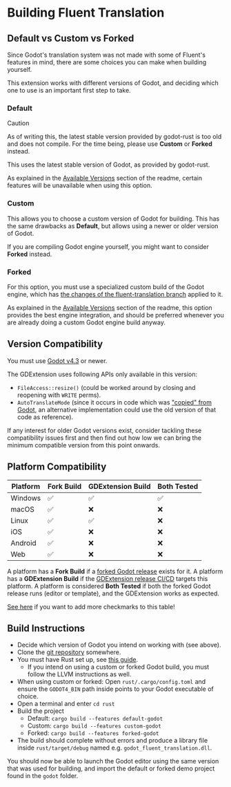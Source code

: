 # Building Fluent Translation

## Default vs Custom vs Forked

Since Godot's translation system was not made with some of Fluent's features in mind, there are some choices you can make when building yourself.

This extension works with different versions of Godot, and deciding which one to use is an important first step to take.

### Default

> [!CAUTION]
> As of writing this, the latest stable version provided by godot-rust is too old and does not compile. For the time being, please use **Custom** or **Forked** instead.

This uses the latest stable version of Godot, as provided by godot-rust.

As explained in the [Available Versions](./README.md#default) section of the readme, certain features will be unavailable when using this option.

### Custom

This allows you to choose a custom version of Godot for building. This has the same drawbacks as **Default**, but allows using a newer or older version of Godot.

If you are compiling Godot engine yourself, you might want to consider **Forked** instead.

### Forked

For this option, you must use a specialized custom build of the Godot engine, which has [the changes of the fluent-translation branch](https://github.com/RedMser/godot/tree/fluent-translation) applied to it.

As explained in the [Available Versions](./README.md#forked) section of the readme, this option provides the best engine integration, and should be preferred whenever you are already doing a custom Godot engine build anyway.

## Version Compatibility

You must use [Godot v4.3](https://github.com/godotengine/godot/releases/tag/4.3-stable) or newer.

The GDExtension uses following APIs only available in this version:

- `FileAccess::resize()` (could be worked around by closing and reopening with `WRITE` perms).
- `AutoTranslateMode` (since it occurs in code which was ["copied" from Godot](https://github.com/godotengine/godot/blob/master/editor/plugins/packed_scene_translation_parser_plugin.cpp), an alternative implementation could use the old version of that code as reference).

If any interest for older Godot versions exist, consider tackling these compatibility issues first and then find out how low we can bring the minimum compatible version from this point onwards.

## Platform Compatibility

| Platform | Fork Build | GDExtension Build | Both Tested |
|----------|------------|-------------------|-------------|
| Windows  | ✅          | ✅                 | ✅           |
| macOS    | ✅          | ❌                 | ❌           |
| Linux    | ✅          | ✅                 | ❌           |
| iOS      | ✅          | ❌                 | ❌           |
| Android  | ✅          | ❌                 | ❌           |
| Web      | ✅          | ❌                 | ❌           |

A platform has a **Fork Build** if a [forked Godot release](https://github.com/RedMser/godot/releases) exists for it.
A platform has a **GDExtension Build** if the [GDExtension release CI/CD](https://github.com/RedMser/godot-fluent-translation/releases) targets this platform.
A platform is considered **Both Tested** if both the forked Godot release runs (editor or template), and the GDExtension works as expected.

[See here](https://github.com/RedMser/godot-fluent-translation/issues/22) if you want to add more checkmarks to this table!

## Build Instructions

* Decide which version of Godot you intend on working with (see above).
* Clone the [git repository](https://github.com/RedMser/godot-fluent-translation) somewhere.
* You must have Rust set up, see [this guide](https://godot-rust.github.io/book/intro/setup.html).
  * If you intend on using a custom or forked Godot build, you must follow the LLVM instructions as well.
* When using custom or forked: Open `rust/.cargo/config.toml` and ensure the `GODOT4_BIN` path inside points to your Godot executable of choice.
* Open a terminal and enter `cd rust`
* Build the project
  * Default: `cargo build --features default-godot`
  * Custom: `cargo build --features custom-godot`
  * Forked: `cargo build --features forked-godot`
* The build should complete without errors and produce a library file inside `rust/target/debug` named e.g. `godot_fluent_translation.dll`.

You should now be able to launch the Godot editor using the same version that was used for building, and import the default or forked demo project found in the `godot` folder.
